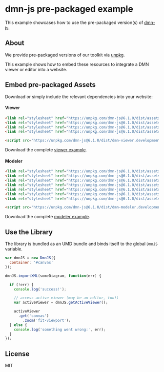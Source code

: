 # dmn-js pre-packaged example

This example showcases how to use the pre-packaged version(s) of [dmn-js](https://github.com/bpmn-io/dmn-js).


## About

We provide pre-packaged versions of our toolkit via [unpkg](https://unpkg.com/dmn-js/dist/).

This example shows how to embed these resources to integrate a DMN viewer or editor
into a website.


## Embed pre-packaged Assets

Download or simply include the relevant dependencies into your website:

#### Viewer

```html
<link rel="stylesheet" href="https://unpkg.com/dmn-js@6.1.0/dist/assets/dmn-js-drd.css">
<link rel="stylesheet" href="https://unpkg.com/dmn-js@6.1.0/dist/assets/dmn-js-decision-table.css">
<link rel="stylesheet" href="https://unpkg.com/dmn-js@6.1.0/dist/assets/dmn-js-literal-expression.css">
<link rel="stylesheet" href="https://unpkg.com/dmn-js@6.1.0/dist/assets/dmn-font/css/dmn.css">

<script src="https://unpkg.com/dmn-js@6.1.0/dist/dmn-viewer.development.js"></script>
```

Download the complete [viewer example](https://rawgit.com/bpmn-io/dmn-js-examples/master/starter/viewer.html).

#### Modeler

```html
<link rel="stylesheet" href="https://unpkg.com/dmn-js@6.1.0/dist/assets/diagram-js.css">
<link rel="stylesheet" href="https://unpkg.com/dmn-js@6.1.0/dist/assets/dmn-js-shared.css">
<link rel="stylesheet" href="https://unpkg.com/dmn-js@6.1.0/dist/assets/dmn-js-drd.css">
<link rel="stylesheet" href="https://unpkg.com/dmn-js@6.1.0/dist/assets/dmn-js-decision-table.css">
<link rel="stylesheet" href="https://unpkg.com/dmn-js@6.1.0/dist/assets/dmn-js-decision-table-controls.css">
<link rel="stylesheet" href="https://unpkg.com/dmn-js@6.1.0/dist/assets/dmn-js-literal-expression.css">
<link rel="stylesheet" href="https://unpkg.com/dmn-js@6.1.0/dist/assets/dmn-font/css/dmn.css">

<script src="https://unpkg.com/dmn-js@6.1.0/dist/dmn-modeler.development.js"></script>
```

Download the complete [modeler example](https://rawgit.com/bpmn-io/dmn-js-examples/master/starter/modeler.html).


## Use the Library

The library is bundled as an UMD bundle and binds itself to the global `DmnJS`
variable.

```javascript
var dmnJS = new DmnJS({
  container: '#canvas'
});

dmnJS.importXML(someDiagram, function(err) {

  if (!err) {
    console.log('success!');

    // access active viewer (may be an editor, too!)
    var activeViewer = dmnJS.getActiveViewer();

    activeViewer
      .get('canvas')
        .zoom('fit-viewport');
  } else {
    console.log('something went wrong:', err);
  }
});
```

## License

MIT
